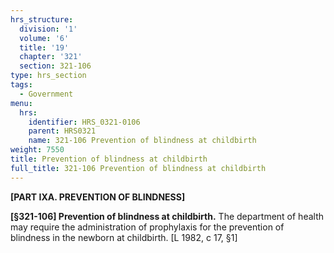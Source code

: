 ```yaml
---
hrs_structure:
  division: '1'
  volume: '6'
  title: '19'
  chapter: '321'
  section: 321-106
type: hrs_section
tags:
  - Government
menu:
  hrs:
    identifier: HRS_0321-0106
    parent: HRS0321
    name: 321-106 Prevention of blindness at childbirth
weight: 7550
title: Prevention of blindness at childbirth
full_title: 321-106 Prevention of blindness at childbirth
---
```

**[PART IXA. PREVENTION OF BLINDNESS]**

**[§321-106] Prevention of blindness at childbirth.** The department of health may require the administration of prophylaxis for the prevention of blindness in the newborn at childbirth. [L 1982, c 17, §1]
